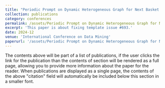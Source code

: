 ```yaml
---
title: "Periodic Prompt on Dynamic Heterogeneous Graph for Next Basket Recommendation"
collection: publications
category: conferences
permalink: /assets/Periodic Prompt on Dynamic Heterogeneous Graph for Next Basket Recommendation.pdf
excerpt: 'This paper is about fixing template issue #693.'
date: 2024-12
venue: 'International Conference on Data Mining'
paperurl: '/assets/Periodic Prompt on Dynamic Heterogeneous Graph for Next Basket Recommendation.pdf'
---
```


The contents above will be part of a list of publications, if the user clicks the link for the publication than the contents of section will be rendered as a full page, allowing you to provide more information about the paper for the reader. When publications are displayed as a single page, the contents of the above "citation" field will automatically be included below this section in a smaller font.
